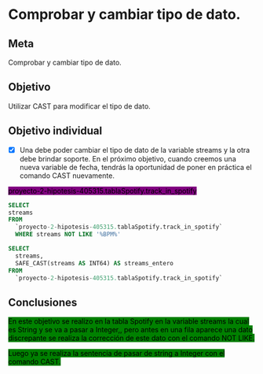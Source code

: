 # Comprobar y cambiar tipo de dato.

## Meta

Comprobar y cambiar tipo de dato.

## Objetivo

Utilizar CAST para modificar el tipo de dato.

## Objetivo individual

* [x] Una debe poder cambiar el tipo de dato de la variable streams y la otra debe brindar soporte. En el próximo objetivo, cuando creemos una nueva variable de fecha, tendrás la oportunidad de poner en práctica el comando CAST nuevamente.

<mark style="background-color:purple;">proyecto-2-hipotesis-405315.tablaSpotify.track\_in\_spotify</mark>

```sql
SELECT
streams
FROM
  `proyecto-2-hipotesis-405315.tablaSpotify.track_in_spotify`
  WHERE streams NOT LIKE '%BPM%'
```

```sql
SELECT
  streams,
  SAFE_CAST(streams AS INT64) AS streams_entero
FROM
  `proyecto-2-hipotesis-405315.tablaSpotify.track_in_spotify`
```

## Conclusiones

<mark style="background-color:green;">En este objetivo se realizo en la tabla Spotify en la variable streams la cual es String y se va a pasar a Integer,, pero antes en una fila aparece una dato discrepante se realiza la corrección de este dato con el comando NOT LIKE.</mark>

<mark style="background-color:green;">Luego ya se realiza la sentencia de pasar de string a Integer con el comando CAST.</mark>&#x20;
